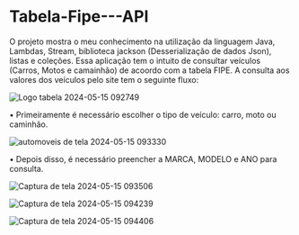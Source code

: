 # Tabela-Fipe---API


O projeto mostra o meu conhecimento na utilização da linguagem Java, Lambdas, Stream, biblioteca jackson (Desserialização de dados Json), listas e coleções.
Essa aplicação tem o intuito de consultar veículos (Carros, Motos e camainhão) de acoordo com a tabela FIPE.
 A consulta aos valores dos veículos pelo site tem o seguinte fluxo:

 
 ![Logo tabela 2024-05-15 092749](https://github.com/Cleiton-Pr/Tabela-Fipe/assets/109486247/389f64cf-888f-4068-b2f8-d93477689408)


• Primeiramente é necessário escolher o tipo de veículo: carro, moto ou caminhão.




![automoveis de tela 2024-05-15 093330](https://github.com/Cleiton-Pr/Tabela-Fipe/assets/109486247/2be8d5d2-6a3c-4187-bd65-dc32522acf56)


• Depois disso, é necessário preencher a MARCA, MODELO e ANO para consulta.




![Captura de tela 2024-05-15 093506](https://github.com/Cleiton-Pr/Tabela-Fipe/assets/109486247/6bff5d16-bd24-4752-9423-2c4c09773a47)




![Captura de tela 2024-05-15 094239](https://github.com/Cleiton-Pr/Tabela-Fipe/assets/109486247/532b93e7-60a3-4742-99fb-4de68f20e110)



![Captura de tela 2024-05-15 094406](https://github.com/Cleiton-Pr/Tabela-Fipe/assets/109486247/7a450593-4433-43dd-b5b7-af3d23475410)
